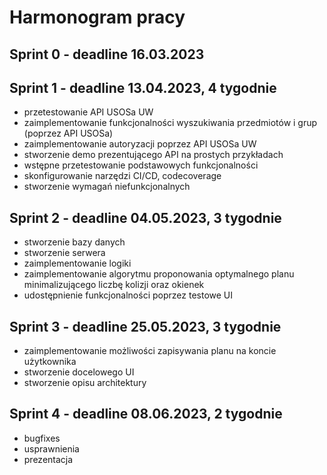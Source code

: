 # Harmonogram pracy

## Sprint 0 - deadline 16.03.2023

## Sprint 1 - deadline 13.04.2023, 4 tygodnie
- przetestowanie API USOSa UW
- zaimplementowanie funkcjonalności wyszukiwania przedmiotów i grup (poprzez API USOSa)
- zaimplementowanie autoryzacji poprzez API USOSa UW
- stworzenie demo prezentującego API na prostych przykładach
- wstępne przetestowanie podstawowych funkcjonalności
- skonfigurowanie narzędzi CI/CD, codecoverage
- stworzenie wymagań niefunkcjonalnych

## Sprint 2 - deadline 04.05.2023, 3 tygodnie
- stworzenie bazy danych
- stworzenie serwera
- zaimplementowanie logiki
- zaimplementowanie algorytmu proponowania optymalnego planu minimalizującego liczbę kolizji oraz okienek
- udostępnienie funkcjonalności poprzez testowe UI

## Sprint 3 - deadline 25.05.2023, 3 tygodnie
- zaimplementowanie możliwości zapisywania planu na koncie użytkownika
- stworzenie docelowego UI
- stworzenie opisu architektury

## Sprint 4 - deadline 08.06.2023, 2 tygodnie
- bugfixes
- usprawnienia
- prezentacja